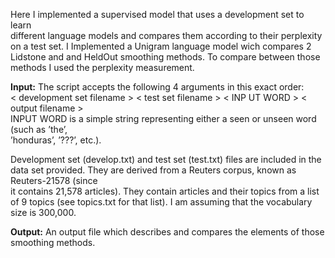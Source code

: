 Here I implemented a supervised model that uses a development set to learn  
different language models and compares them according to their perplexity on a test set.
I Implemented a Unigram language model wich compares 2 Lidstone and and HeldOut smoothing methods.
To compare between those methods I used the perplexity measurement. 

**Input:**
The script accepts the following 4 arguments in this exact order:  
< development set filename > < test set filename > < INP UT WORD > < output filename >  
INPUT WORD is a simple string representing either a seen or unseen word (such as ’the’,  
’honduras’, ’???’, etc.).  

Development set (develop.txt) and test set (test.txt) files are included in the data set provided. They are derived from a Reuters corpus, known as Reuters-21578 (since  
it contains 21,578 articles). They contain articles and their topics from a list of 9 topics (see  topics.txt for that list). 
I am assuming that the vocabulary size is 300,000.

**Output:**
An output file which describes and compares the elements of those smoothing methods.